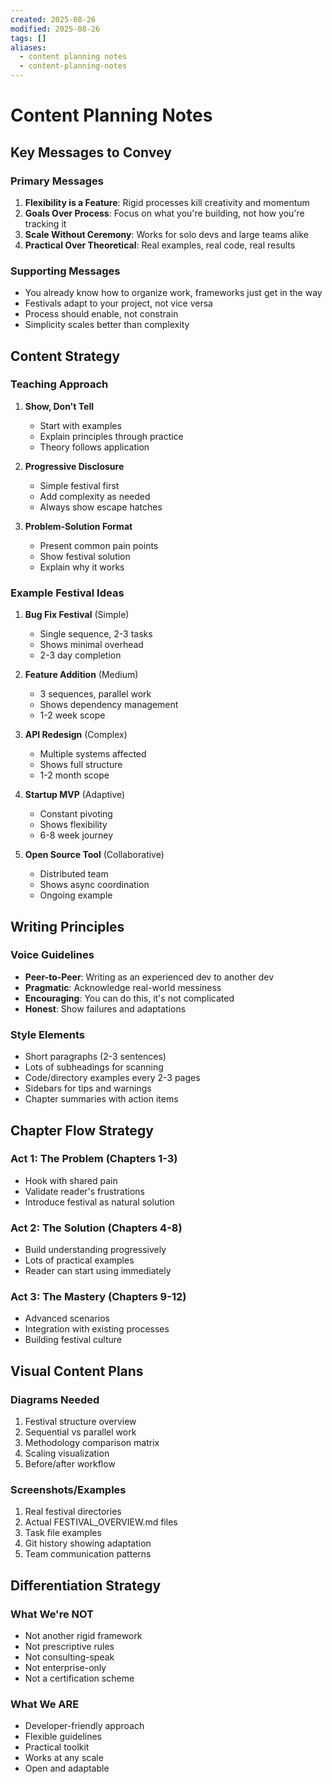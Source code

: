 ```yaml
---
created: 2025-08-26
modified: 2025-08-26
tags: []
aliases:
  - content planning notes
  - content-planning-notes
---
```


# Content Planning Notes

## Key Messages to Convey

### Primary Messages

1. **Flexibility is a Feature**: Rigid processes kill creativity and momentum
2. **Goals Over Process**: Focus on what you're building, not how you're
   tracking it
3. **Scale Without Ceremony**: Works for solo devs and large teams alike
4. **Practical Over Theoretical**: Real examples, real code, real results

### Supporting Messages

- You already know how to organize work, frameworks just get in the way
- Festivals adapt to your project, not vice versa
- Process should enable, not constrain
- Simplicity scales better than complexity

## Content Strategy

### Teaching Approach

1. **Show, Don't Tell**
   - Start with examples
   - Explain principles through practice
   - Theory follows application

2. **Progressive Disclosure**
   - Simple festival first
   - Add complexity as needed
   - Always show escape hatches

3. **Problem-Solution Format**
   - Present common pain points
   - Show festival solution
   - Explain why it works

### Example Festival Ideas

1. **Bug Fix Festival** (Simple)
   - Single sequence, 2-3 tasks
   - Shows minimal overhead
   - 2-3 day completion

2. **Feature Addition** (Medium)
   - 3 sequences, parallel work
   - Shows dependency management
   - 1-2 week scope

3. **API Redesign** (Complex)
   - Multiple systems affected
   - Shows full structure
   - 1-2 month scope

4. **Startup MVP** (Adaptive)
   - Constant pivoting
   - Shows flexibility
   - 6-8 week journey

5. **Open Source Tool** (Collaborative)
   - Distributed team
   - Shows async coordination
   - Ongoing example

## Writing Principles

### Voice Guidelines

- **Peer-to-Peer**: Writing as an experienced dev to another dev
- **Pragmatic**: Acknowledge real-world messiness
- **Encouraging**: You can do this, it's not complicated
- **Honest**: Show failures and adaptations

### Style Elements

- Short paragraphs (2-3 sentences)
- Lots of subheadings for scanning
- Code/directory examples every 2-3 pages
- Sidebars for tips and warnings
- Chapter summaries with action items

## Chapter Flow Strategy

### Act 1: The Problem (Chapters 1-3)

- Hook with shared pain
- Validate reader's frustrations
- Introduce festival as natural solution

### Act 2: The Solution (Chapters 4-8)

- Build understanding progressively
- Lots of practical examples
- Reader can start using immediately

### Act 3: The Mastery (Chapters 9-12)

- Advanced scenarios
- Integration with existing processes
- Building festival culture

## Visual Content Plans

### Diagrams Needed

1. Festival structure overview
2. Sequential vs parallel work
3. Methodology comparison matrix
4. Scaling visualization
5. Before/after workflow

### Screenshots/Examples

1. Real festival directories
2. Actual FESTIVAL_OVERVIEW.md files
3. Task file examples
4. Git history showing adaptation
5. Team communication patterns

## Differentiation Strategy

### What We're NOT

- Not another rigid framework
- Not prescriptive rules
- Not consulting-speak
- Not enterprise-only
- Not a certification scheme

### What We ARE

- Developer-friendly approach
- Flexible guidelines
- Practical toolkit
- Works at any scale
- Open and adaptable
